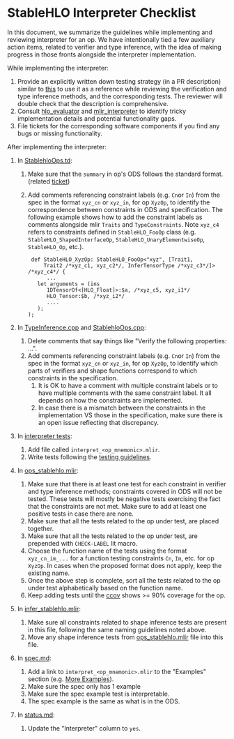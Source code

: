 # StableHLO Interpreter Checklist

In this document, we summarize the guidelines while implementing and reviewing
interpreter for an op. We have intentionally tied a few auxiliary action items,
related to verifier and type inference, with the idea of making progress in
those fronts alongside the interpreter implementation.

While implementing the interpreter:

1. Provide an explicitly written down testing strategy (in a PR description)
   similar to
   [this](https://github.com/openxla/stablehlo/pull/996#issue-1558631158) to use
   it as a reference while reviewing the verification and type inference
   methods, and the corresponding tests. The reviewer will double check that the
   description is comprehensive.
1. Consult
   [hlo_evaluator](https://github.com/tensorflow/tensorflow/blob/master/tensorflow/compiler/xla/hlo/evaluator)
   and
   [mlir_interpreter](https://github.com/tensorflow/tensorflow/tree/master/tensorflow/compiler/xla/mlir_hlo/tools/mlir_interpreter)
   to identify tricky implementation details and potential functionality gaps.
1. File tickets for the corresponding software components if you find any bugs
   or missing functionality.

After implementing the interpreter:

1. In [StablehloOps.td](https://github.com/openxla/stablehlo/blob/main/stablehlo/dialect/StablehloOps.td):
    1. Make sure that the `summary` in op's ODS follows the standard format.
       (related [ticket](https://github.com/openxla/stablehlo/issues/611))
    1. Add comments referencing constraint labels (e.g. `Cn`or `In`) from the
       spec in the format `xyz_cn` or `xyz_in`, for op `XyzOp`, to identify the
       correspondence between constraints in ODS and specification. The
       following example shows how to add the constraint labels as comments
       alongside mlir `Traits` and `TypeConstraints`. Note `xyz_c4` refers to
       constraints defined in `StableHLO_FooOp` class (e.g.
       `StableHLO_ShapedInterfaceOp`, `StableHLO_UnaryElementwiseOp`,
       `StableHLO_Op`, etc.).

       ```td
        def StableHLO_XyzOp: StableHLO_FooOp<"xyz", [Trait1,
            Trait2 /*xyz_c1, xyz_c2*/, InferTensorType /*xyz_c3*/]> /*xyz_c4*/ {
             ...
          let arguments = (ins
             1DTensorOf<[HLO_Float]>:$a, /*xyz_c5, xyz_i1*/
             HLO_Tensor:$b, /*xyz_i2*/
             ....
          );
       );
       ```

1. In [TypeInference.cpp](https://github.com/openxla/stablehlo/blob/main/stablehlo/dialect/TypeInference.cpp)
   and [StablehloOps.cpp](https://github.com/openxla/stablehlo/blob/main/stablehlo/dialect/StablehloOps.cpp):
    1. Delete comments that say things like "Verify the following properties:
       ...".
    1. Add comments referencing constraint labels (e.g. `Cn`or `In`) from the
       spec in the format `xyz_cn` or `xyz_in`, for op `XyzOp`, to identify
       which parts of verifiers and shape functions correspond to which
       constraints in the specification.
        1. It is OK to have a comment with multiple constraint labels or to have
           multiple comments with the same constraint label. It all depends on
           how the constraints are implemented.
        1. In case there is a mismatch between the constraints in the
           implementation VS those in the specification, make sure there is an
           open issue reflecting that discrepancy.
1. In [interpreter tests](https://github.com/openxla/stablehlo/tree/main/stablehlo/tests):
    1. Add file called `interpret_<op_mnemonic>.mlir`.
    1. Write tests following the [testing guidelines](https://github.com/openxla/stablehlo/blob/main/docs/reference.md#testing-guidelines).
1. In [ops_stablehlo.mlir](https://github.com/openxla/stablehlo/blob/main/stablehlo/tests/ops_stablehlo.mlir):
    1. Make sure that there is at least one test for each constraint in verifier
       and type inference methods; constraints covered in ODS will not be
       tested. These tests will mostly be negative tests exercising the fact
       that the constraints are not met. Make sure to add at least one positive
       tests in case there are none.
    1. Make sure that all the tests related to the op under test, are placed
       together.
    1. Make sure that all the tests related to the op under test, are
       prepended with `CHECK-LABEL` lit macro.
    1. Choose the function name of the tests using the format
       `xyz_cn_im_...` for a function testing constraints `Cn`, `Im`,
       etc. for op `XyzOp`. In cases when the proposed format does not
       apply, keep the existing name.
    1. Once the above step is complete, sort all the tests related to the op
       under test alphabetically based on the function name.
    1. Keep adding tests until the [ccov](https://github.com/openxla/stablehlo/blob/main/build_tools/github_actions/ci_build_stablehlo_code_coverage.sh)
       shows >= 90% coverage for the op.
1. In [infer_stablehlo.mlir](https://github.com/openxla/stablehlo/blob/main/stablehlo/tests/infer_stablehlo.mlir):
    1. Make sure all constraints related to shape inference tests are present
       in this file, following the same naming guidelines noted above.
    1. Move any shape inference tests from [ops_stablehlo.mlir](https://github.com/openxla/stablehlo/blob/main/stablehlo/tests/ops_stablehlo.mlir)
       file into this file.
1. In [spec.md](link):
    1. Add a link to `interpret_<op_mnemonic>.mlir` to the "Examples" section
       (e.g. [More Examples](https://github.com/openxla/stablehlo/blob/main/docs/spec.md#add)).
    1. Make sure the spec only has 1 example
    1. Make sure the spec example test is interpretable.
    1. The spec example is the same as what is in the ODS.
1. In [status.md](https://github.com/openxla/stablehlo/blob/main/docs/status.md):
    1. Update the "Interpreter" column to `yes`.
